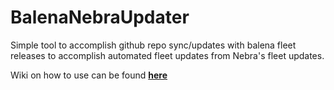 # BalenaNebraUpdater
Simple tool to accomplish github repo sync/updates with balena fleet releases to accomplish automated fleet updates from Nebra's fleet updates.

Wiki on how to use can be found [**here**](https://github.com/Crash0v3r1de/BalenaNebraUpdater/wiki)
